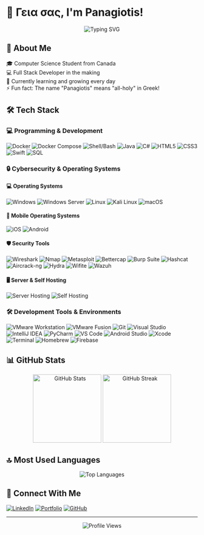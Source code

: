 # 👋 Γεια σας, I'm Panagiotis! 

<div align="center">
  <img src="https://readme-typing-svg.demolab.com?font=Fira+Code&pause=500&color=00F7A4&center=true&vCenter=true&width=435&lines=Full+Stack+Developer;Always+learning+new+things;Passionate+about+technology" alt="Typing SVG" />
</div>

## 🚀 About Me
🎓 Computer Science Student from Canada  
💻 Full Stack Developer in the making  
🌱 Currently learning and growing every day  
⚡ Fun fact: The name "Panagiotis" means "all-holy" in Greek!

## 🛠️ Tech Stack
### 💻 Programming & Development
![Docker](https://img.shields.io/badge/Docker-2496ED?style=flat-square&logo=docker&logoColor=white)
![Docker Compose](https://img.shields.io/badge/Docker_Compose-2496ED?style=flat-square&logo=docker&logoColor=white)
![Shell/Bash](https://img.shields.io/badge/Shell%2FBash-4EAA25?style=flat-square&logo=gnu-bash&logoColor=white)
![Java](https://img.shields.io/badge/Java-ED8B00?style=flat-square&logo=openjdk&logoColor=white)
![C#](https://img.shields.io/badge/C%23-239120?style=flat-square&logo=c-sharp&logoColor=white)
![HTML5](https://img.shields.io/badge/HTML5-E34F26?style=flat-square&logo=html5&logoColor=white)
![CSS3](https://img.shields.io/badge/CSS3-1572B6?style=flat-square&logo=css3&logoColor=white)
![Swift](https://img.shields.io/badge/Swift-FA7343?style=flat-square&logo=swift&logoColor=white)
![SQL](https://img.shields.io/badge/SQL-4479A1?style=flat-square&logo=mysql&logoColor=white)

### 🔒 Cybersecurity & Operating Systems
#### 💻 Operating Systems
![Windows](https://img.shields.io/badge/Windows-0078D6?style=flat-square&logo=windows&logoColor=white)
![Windows Server](https://img.shields.io/badge/Windows_Server-0078D6?style=flat-square&logo=windows&logoColor=white)
![Linux](https://img.shields.io/badge/Linux-FCC624?style=flat-square&logo=linux&logoColor=black)
![Kali Linux](https://img.shields.io/badge/Kali_Linux-557C94?style=flat-square&logo=kali-linux&logoColor=white)
![macOS](https://img.shields.io/badge/macOS-000000?style=flat-square&logo=apple&logoColor=white)

#### 📱 Mobile Operating Systems
![iOS](https://img.shields.io/badge/iOS-333333?style=flat-square&logo=ios&logoColor=white)
![Android](https://img.shields.io/badge/Android-3DDC84?style=flat-square&logo=android&logoColor=white)

#### 🛡️ Security Tools
![Wireshark](https://img.shields.io/badge/Wireshark-1679A7?style=flat-square&logo=wireshark&logoColor=white)
![Nmap](https://img.shields.io/badge/Nmap-0E83CD?style=flat-square&logo=nmap&logoColor=white)
![Metasploit](https://img.shields.io/badge/Metasploit-2A2A2A?style=flat-square&logo=metasploit&logoColor=white)
![Bettercap](https://img.shields.io/badge/Bettercap-FF0000?style=flat-square&logo=hackaday&logoColor=white)
![Burp Suite](https://img.shields.io/badge/Burp_Suite-FF6633?style=flat-square&logo=buffer&logoColor=white)
![Hashcat](https://img.shields.io/badge/Hashcat-5391FE?style=flat-square&logo=hackthebox&logoColor=white)
![Aircrack-ng](https://img.shields.io/badge/Aircrack--ng-00599C?style=flat-square&logo=hackthebox&logoColor=white)
![Hydra](https://img.shields.io/badge/Hydra-3C873A?style=flat-square&logo=hackthebox&logoColor=white)
![Wifite](https://img.shields.io/badge/Wifite-4B275F?style=flat-square&logo=hackthebox&logoColor=white)
![Wazuh](https://img.shields.io/badge/Wazuh-326CE5?style=flat-square&logo=wazuh&logoColor=white)

#### 🖥️ Server & Self Hosting
![Server Hosting](https://img.shields.io/badge/Server_Hosting-FF6C37?style=flat-square&logo=server-fault&logoColor=white)
![Self Hosting](https://img.shields.io/badge/Self_Hosting-3C873A?style=flat-square&logo=homeassistant&logoColor=white)

### 🛠️ Development Tools & Environments
![VMware Workstation](https://img.shields.io/badge/VMware_Workstation-607078?style=flat-square&logo=vmware&logoColor=white)
![VMware Fusion](https://img.shields.io/badge/VMware_Fusion-607078?style=flat-square&logo=vmware&logoColor=white)
![Git](https://img.shields.io/badge/Git-F05032?style=flat-square&logo=git&logoColor=white)
![Visual Studio](https://img.shields.io/badge/Visual_Studio-5C2D91?style=flat-square&logo=visual-studio&logoColor=white)
![IntelliJ IDEA](https://img.shields.io/badge/IntelliJ_IDEA-000000?style=flat-square&logo=intellij-idea&logoColor=white)
![PyCharm](https://img.shields.io/badge/PyCharm-000000?style=flat-square&logo=pycharm&logoColor=white)
![VS Code](https://img.shields.io/badge/VS_Code-007ACC?style=flat-square&logo=visual-studio-code&logoColor=white)
![Android Studio](https://img.shields.io/badge/Android_Studio-3DDC84?style=flat-square&logo=android-studio&logoColor=white)
![Xcode](https://img.shields.io/badge/Xcode-147EFB?style=flat-square&logo=xcode&logoColor=white)
![Terminal](https://img.shields.io/badge/Terminal-241F31?style=flat-square&logo=gnu-bash&logoColor=white)
![Homebrew](https://img.shields.io/badge/Homebrew-FBB040?style=flat-square&logo=homebrew&logoColor=black)
![Firebase](https://img.shields.io/badge/Firebase-FFCA28?style=flat-square&logo=firebase&logoColor=black)

## 📊 GitHub Stats

<div align="center">
  <img height="180em" src="https://github-readme-stats.vercel.app/api?username=Panagiotis1226&show_icons=true&theme=tokyonight" alt="GitHub Stats" />
  <img height="180em" src="https://github-readme-streak-stats.herokuapp.com/?user=Panagiotis1226&theme=tokyonight" alt="GitHub Streak" />
</div>

## 🔝 Most Used Languages
<div align="center">
  <img src="https://github-readme-stats.vercel.app/api/top-langs/?username=Panagiotis1226&layout=compact&theme=tokyonight" alt="Top Languages" />
</div>

## 🤝 Connect With Me
[![LinkedIn](https://img.shields.io/badge/LinkedIn-0077B5?style=for-the-badge&logo=linkedin&logoColor=white)](https://www.linkedin.com/in/panagiotis-nicolacacos)
[![Portfolio](https://img.shields.io/badge/Portfolio-FF5722?style=for-the-badge&logo=google-chrome&logoColor=white)](https://panagiotis1226.github.io/portfolio/)
[![GitHub](https://img.shields.io/badge/GitHub-100000?style=for-the-badge&logo=github&logoColor=white)](https://github.com/Panagiotis1226)

---
<div align="center">
  <img src="https://komarev.com/ghpvc/?username=Panagiotis1226&color=blueviolet" alt="Profile Views" />
</div>
